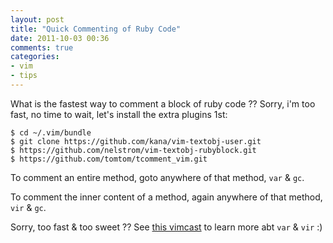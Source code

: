 ```yaml
---
layout: post
title: "Quick Commenting of Ruby Code"
date: 2011-10-03 00:36
comments: true
categories: 
- vim
- tips
---
```


What is the fastest way to comment a block of ruby code ?? Sorry,
i'm too fast, no time to wait, let's install the extra plugins
1st:

```
$ cd ~/.vim/bundle
$ git clone https://github.com/kana/vim-textobj-user.git
$ https://github.com/nelstrom/vim-textobj-rubyblock.git
$ https://github.com/tomtom/tcomment_vim.git
```

To comment an entire method, goto anywhere of that method,
`var` & `gc`.

To comment the inner content of a method, again anywhere of
that method, `vir` & `gc`.

Sorry, too fast & too sweet ?? See
[this vimcast](http://vimcasts.org/blog/2010/12/a-text-object-for-ruby-blocks)
to learn more abt `var` & `vir` :)

